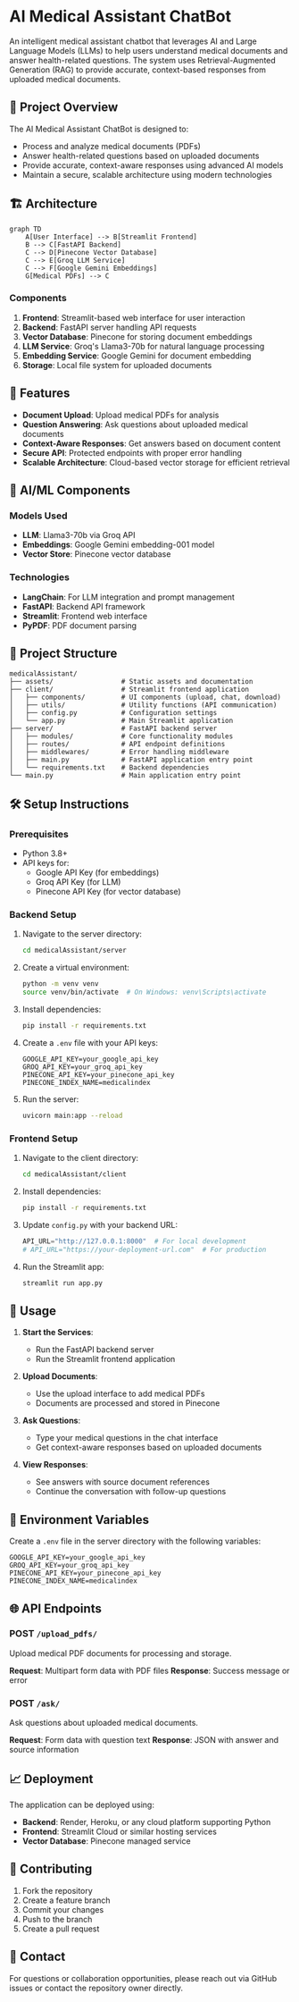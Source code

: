 # AI Medical Assistant ChatBot

An intelligent medical assistant chatbot that leverages AI and Large Language Models (LLMs) to help users understand medical documents and answer health-related questions. The system uses Retrieval-Augmented Generation (RAG) to provide accurate, context-based responses from uploaded medical documents.

## 🏥 Project Overview

The AI Medical Assistant ChatBot is designed to:
- Process and analyze medical documents (PDFs)
- Answer health-related questions based on uploaded documents
- Provide accurate, context-aware responses using advanced AI models
- Maintain a secure, scalable architecture using modern technologies

## 🏗️ Architecture

```mermaid
graph TD
    A[User Interface] --> B[Streamlit Frontend]
    B --> C[FastAPI Backend]
    C --> D[Pinecone Vector Database]
    C --> E[Groq LLM Service]
    C --> F[Google Gemini Embeddings]
    G[Medical PDFs] --> C
```

### Components

1. **Frontend**: Streamlit-based web interface for user interaction
2. **Backend**: FastAPI server handling API requests
3. **Vector Database**: Pinecone for storing document embeddings
4. **LLM Service**: Groq's Llama3-70b for natural language processing
5. **Embedding Service**: Google Gemini for document embedding
6. **Storage**: Local file system for uploaded documents

## 🚀 Features

- **Document Upload**: Upload medical PDFs for analysis
- **Question Answering**: Ask questions about uploaded medical documents
- **Context-Aware Responses**: Get answers based on document content
- **Secure API**: Protected endpoints with proper error handling
- **Scalable Architecture**: Cloud-based vector storage for efficient retrieval

## 🧠 AI/ML Components

### Models Used
- **LLM**: Llama3-70b via Groq API
- **Embeddings**: Google Gemini embedding-001 model
- **Vector Store**: Pinecone vector database

### Technologies
- **LangChain**: For LLM integration and prompt management
- **FastAPI**: Backend API framework
- **Streamlit**: Frontend web interface
- **PyPDF**: PDF document parsing

## 📁 Project Structure

```
medicalAssistant/
├── assets/                 # Static assets and documentation
├── client/                 # Streamlit frontend application
│   ├── components/         # UI components (upload, chat, download)
│   ├── utils/              # Utility functions (API communication)
│   ├── config.py           # Configuration settings
│   └── app.py              # Main Streamlit application
├── server/                 # FastAPI backend server
│   ├── modules/            # Core functionality modules
│   ├── routes/             # API endpoint definitions
│   ├── middlewares/        # Error handling middleware
│   ├── main.py             # FastAPI application entry point
│   └── requirements.txt    # Backend dependencies
└── main.py                 # Main application entry point
```

## 🛠️ Setup Instructions

### Prerequisites
- Python 3.8+
- API keys for:
  - Google API Key (for embeddings)
  - Groq API Key (for LLM)
  - Pinecone API Key (for vector database)

### Backend Setup

1. Navigate to the server directory:
   ```bash
   cd medicalAssistant/server
   ```

2. Create a virtual environment:
   ```bash
   python -m venv venv
   source venv/bin/activate  # On Windows: venv\Scripts\activate
   ```

3. Install dependencies:
   ```bash
   pip install -r requirements.txt
   ```

4. Create a `.env` file with your API keys:
   ```env
   GOOGLE_API_KEY=your_google_api_key
   GROQ_API_KEY=your_groq_api_key
   PINECONE_API_KEY=your_pinecone_api_key
   PINECONE_INDEX_NAME=medicalindex
   ```

5. Run the server:
   ```bash
   uvicorn main:app --reload
   ```

### Frontend Setup

1. Navigate to the client directory:
   ```bash
   cd medicalAssistant/client
   ```

2. Install dependencies:
   ```bash
   pip install -r requirements.txt
   ```

3. Update `config.py` with your backend URL:
   ```python
   API_URL="http://127.0.0.1:8000"  # For local development
   # API_URL="https://your-deployment-url.com"  # For production
   ```

4. Run the Streamlit app:
   ```bash
   streamlit run app.py
   ```

## 📖 Usage

1. **Start the Services**:
   - Run the FastAPI backend server
   - Run the Streamlit frontend application

2. **Upload Documents**:
   - Use the upload interface to add medical PDFs
   - Documents are processed and stored in Pinecone

3. **Ask Questions**:
   - Type your medical questions in the chat interface
   - Get context-aware responses based on uploaded documents

4. **View Responses**:
   - See answers with source document references
   - Continue the conversation with follow-up questions

## 🔐 Environment Variables

Create a `.env` file in the server directory with the following variables:

```env
GOOGLE_API_KEY=your_google_api_key
GROQ_API_KEY=your_groq_api_key
PINECONE_API_KEY=your_pinecone_api_key
PINECONE_INDEX_NAME=medicalindex
```

## 🌐 API Endpoints

### POST `/upload_pdfs/`
Upload medical PDF documents for processing and storage.

**Request**: Multipart form data with PDF files
**Response**: Success message or error

### POST `/ask/`
Ask questions about uploaded medical documents.

**Request**: Form data with question text
**Response**: JSON with answer and source information

## 📈 Deployment

The application can be deployed using:
- **Backend**: Render, Heroku, or any cloud platform supporting Python
- **Frontend**: Streamlit Cloud or similar hosting services
- **Vector Database**: Pinecone managed service

## 🤝 Contributing

1. Fork the repository
2. Create a feature branch
3. Commit your changes
4. Push to the branch
5. Create a pull request


## 📧 Contact

For questions or collaboration opportunities, please reach out via GitHub issues or contact the repository owner directly.
